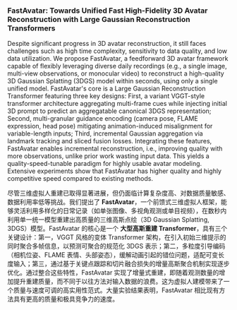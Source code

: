 ### FastAvatar: Towards Unified Fast High-Fidelity 3D Avatar Reconstruction with Large Gaussian Reconstruction Transformers

Despite significant progress in 3D avatar reconstruction, it still faces challenges such as high time complexity, sensitivity to data quality, and low data utilization. We propose FastAvatar, a feedforward 3D avatar framework capable of flexibly leveraging diverse daily recordings (e.g., a single image, multi-view observations, or monocular video) to reconstruct a high-quality 3D Gaussian Splatting (3DGS) model within seconds, using only a single unified model. FastAvatar's core is a Large Gaussian Reconstruction Transformer featuring three key designs: First, a variant VGGT-style transformer architecture aggregating multi-frame cues while injecting initial 3D prompt to predict an aggregatable canonical 3DGS representation; Second, multi-granular guidance encoding (camera pose, FLAME expression, head pose) mitigating animation-induced misalignment for variable-length inputs; Third, incremental Gaussian aggregation via landmark tracking and sliced fusion losses. Integrating these features, FastAvatar enables incremental reconstruction, i.e., improving quality with more observations, unlike prior work wasting input data. This yields a quality-speed-tunable paradigm for highly usable avatar modeling. Extensive experiments show that FastAvatar has higher quality and highly competitive speed compared to existing methods.

尽管三维虚拟人重建已取得显著进展，但仍面临计算复杂度高、对数据质量敏感、数据利用率低等挑战。我们提出了 **FastAvatar**，一个前馈式三维虚拟人框架，能够灵活利用多样化的日常记录（如单张图像、多视角观测或单目视频），在数秒内利用单一统一模型重建出高质量的三维高斯点绘（3D Gaussian Splatting, 3DGS）模型。FastAvatar 的核心是一个 **大型高斯重建 Transformer**，具有三个关键设计：第一，VGGT 风格的变体 Transformer 架构，在引入初始三维提示的同时聚合多帧信息，以预测可聚合的规范化 3DGS 表示；第二，多粒度引导编码（相机位姿、FLAME 表情、头部姿态），缓解动画引起的错位问题，适配可变长度输入；第三，通过基于关键点跟踪和切片融合损失的增量高斯聚合机制实现逐步优化。通过整合这些特性，FastAvatar 实现了增量式重建，即随着观测数量的增加提升重建质量，而不同于以往方法对输入数据的浪费。这为虚拟人建模带来了一个质量与速度可调的高实用性范式。大量实验结果表明，FastAvatar 相比现有方法具有更高的质量和极具竞争力的速度。

